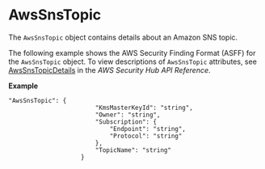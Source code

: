 # AwsSnsTopic<a name="asff-resourcedetails-awssnstopic"></a>

The `AwsSnsTopic` object contains details about an Amazon SNS topic\.

The following example shows the AWS Security Finding Format \(ASFF\) for the `AwsSnsTopic` object\. To view descriptions of `AwsSnsTopic` attributes, see [AwsSnsTopicDetails](https://docs.aws.amazon.com/securityhub/1.0/APIReference/API_AwsSnsTopicDetails.html) in the *AWS Security Hub API Reference*\.

**Example**

```
"AwsSnsTopic": {
                        "KmsMasterKeyId": "string",
                        "Owner": "string",
                        "Subscription": {
                            "Endpoint": "string",
                            "Protocol": "string"
                        },
                        "TopicName": "string"
                    }
```